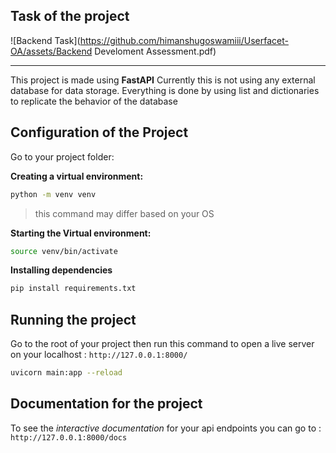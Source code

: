 ## Task of the project

![Backend Task](https://github.com/himanshugoswamiii/Userfacet-OA/assets/Backend Develoment Assessment.pdf)

---

This project is made using **FastAPI**
Currently this is not using any external database for data storage. Everything is done by using list and dictionaries to replicate the behavior
of the database

## Configuration of the Project

Go to your project folder:

**Creating a virtual environment:**
```sh
python -m venv venv
```
> this command may differ based on your OS 

**Starting the Virtual environment:**
```sh
source venv/bin/activate
```

**Installing dependencies**

```sh
pip install requirements.txt
```

## Running the project

Go to the root of your project then run this command to open a live server on your localhost : `http://127.0.0.1:8000/`

```sh
uvicorn main:app --reload
```

## Documentation for the project
To see the *interactive documentation* for your api endpoints you can go to : `http://127.0.0.1:8000/docs`